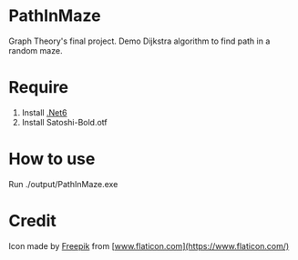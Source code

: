# PathInMaze
Graph Theory's final project.
Demo Dijkstra algorithm to find path in a random maze.

# Require
1. Install [.Net6](https://dotnet.microsoft.com/en-us/download/dotnet/6.0)
2. Install Satoshi-Bold.otf

# How to use
Run ./output/PathInMaze.exe

# Credit
Icon made by [Freepik](https://www.flaticon.com/authors/freepik) from [www.flaticon.com](https://www.flaticon.com/)

